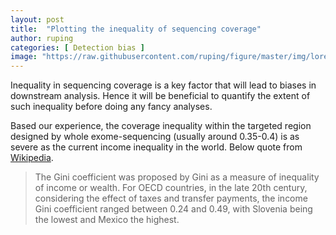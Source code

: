 ```yaml
---
layout: post
title:  "Plotting the inequality of sequencing coverage"
author: ruping
categories: [ Detection bias ]
image: "https://raw.githubusercontent.com/ruping/figure/master/img/lorenz.png"
---
```


Inequality in sequencing coverage is a key factor that will lead to biases in downstream analysis. Hence it will be beneficial to quantify the extent of such inequality before doing any fancy analyses.

Based our experience, the coverage inequality within the targeted region designed by whole exome-sequencing (usually around 0.35-0.4) is as severe as the current income inequality in the world. Below quote from [Wikipedia](https://en.wikipedia.org/wiki/Gini_coefficient).

> The Gini coefficient was proposed by Gini as a measure of inequality of income or wealth. For OECD countries, in the late 20th century, considering the effect of taxes and transfer payments, the income Gini coefficient ranged between 0.24 and 0.49, with Slovenia being the lowest and Mexico the highest.

